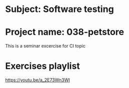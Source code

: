 # Subject: Software testing
# Project name: 038-petstore
This is a seminar excercise for CI topic
# Exercises playlist
https://youtu.be/a_2E73Wn3WI
